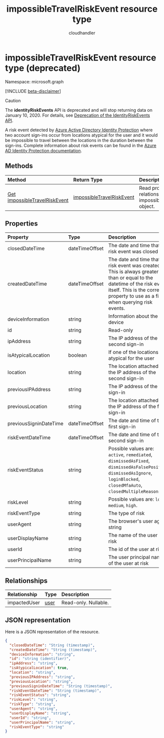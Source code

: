 ﻿---
title: "impossibleTravelRiskEvent resource type"
description: "A risk event detected by Azure Active Directory Identity Protection where two account sign-ins occur from locations atypical for the user and it would be impossible to travel between the locations in the duration between the sign-ins. Complete information about risk events can be found in the Azure AD Identity Protection documentation."
localization_priority: Normal
doc_type: resourcePageType
ms.prod: ""
author: "cloudhandler"
---

# impossibleTravelRiskEvent resource type (deprecated)

Namespace: microsoft.graph

[!INCLUDE [beta-disclaimer](../../includes/beta-disclaimer.md)]

>[!CAUTION]
>The **identityRiskEvents** API is deprecated and will stop returning data on January 10, 2020. For details, see [Deprecation of the IdentityRiskEvents API](https://developer.microsoft.com/office/blogs/deprecatation-of-the-identityriskevents-api/).

A risk event detected by [Azure Active Directory Identity Protection](/azure/active-directory/identity-protection/overview-identity-protection) where two account sign-ins occur from locations atypical for the user and it would be impossible to travel between the locations in the duration between the sign-ins. Complete information about risk events can be found in the [Azure AD Identity Protection documentation](/azure/active-directory/identity-protection/overview-identity-protection).

## Methods

| Method                                                                   | Return Type                                               | Description                                                            |
| :----------------------------------------------------------------------- | :-------------------------------------------------------- | :--------------------------------------------------------------------- |
| [Get impossibleTravelRiskEvent](../api/impossibletravelriskevent-get.md) | [impossibleTravelRiskEvent](impossibletravelriskevent.md) | Read properties and relationships of impossibleTravelRiskEvent object. |

## Properties

| Property               | Type           | Description                                                                                                                                                                                                  |
| :--------------------- | :------------- | :----------------------------------------------------------------------------------------------------------------------------------------------------------------------------------------------------------- |
| closedDateTime         | dateTimeOffset | The date and time that the risk event was closed                                                                                                                                                             |
| createdDateTime        | dateTimeOffset | The date and time that the risk event was created. This is always greater than or equal to the datetime of the risk event itself. This is the correct property to use as a filter when querying risk events. |
| deviceInformation      | string         | Information about the device                                                                                                                                                                                 |
| id                     | string         | Read-only                                                                                                                                                                                                    |
| ipAddress              | string         | The IP address of the second sign-in                                                                                                                                                                         |
| isAtypicalLocation     | boolean        | If one of the locations is atypical for the user                                                                                                                                                             |
| location               | string         | The location attached to the IP address of the second sign-in                                                                                                                                                |
| previousIPAddress      | string         | The IP address of the first sign-in                                                                                                                                                                          |
| previousLocation       | string         | The location attached to the IP address of the first sign-in                                                                                                                                                 |
| previousSigninDateTime | dateTimeOffset | The date and time of the first sign-in                                                                                                                                                                       |
| riskEventDateTime      | dateTimeOffset | The date and time of the second sign-in                                                                                                                                                                      |
| riskEventStatus        | string         | Possible values are: `active`, `remediated`, `dismissedAsFixed`, `dismissedAsFalsePositive`, `dismissedAsIgnore`, `loginBlocked`, `closedMfaAuto`, `closedMultipleReasons`.                                  |
| riskLevel              | string         | Possible values are: `low`, `medium`, `high`.                                                                                                                                                                |
| riskEventType          | string         | The type of risk                                                                                                                                                                                             |
| userAgent              | string         | The browser's user agent string                                                                                                                                                                              |
| userDisplayName        | string         | The name of the user at risk                                                                                                                                                                                 |
| userId                 | string         | The id of the user at risk                                                                                                                                                                                   |
| userPrincipalName      | string         | The user principal name of the user at risk                                                                                                                                                                  |

## Relationships

| Relationship | Type            | Description          |
| :----------- | :-------------- | :------------------- |
| impactedUser | [user](user.md) | Read-only. Nullable. |

## JSON representation

Here is a JSON representation of the resource.

<!-- {
  "blockType": "resource",
  "keyProperty": "id",
  "optionalProperties": [

  ],
  "@odata.type": "microsoft.graph.impossibleTravelRiskEvent"
}-->

```json
{
  "closedDateTime": "String (timestamp)",
  "createdDateTime": "String (timestamp)",
  "deviceInformation": "string",
  "id": "string (identifier)",
  "ipAddress": "string",
  "isAtypicalLocation": true,
  "location": "string",
  "previousIPAddress": "string",
  "previousLocation": "string",
  "previousSigninDateTime": "String (timestamp)",
  "riskEventDateTime": "String (timestamp)",
  "riskEventStatus": "string",
  "riskLevel": "string",
  "riskType": "string",
  "userAgent": "string",
  "userDisplayName": "string",
  "userId": "string",
  "userPrincipalName": "string",
  "riskEventType": "string"
}

```

<!-- uuid: 8fcb5dbc-d5aa-4681-8e31-b001d5168d79
2015-10-25 14:57:30 UTC -->

<!--
{
  "type": "#page.annotation",
  "description": "impossibleTravelRiskEvent resource",
  "keywords": "",
  "section": "documentation",
  "tocPath": "",
  "suppressions": []
}
-->
